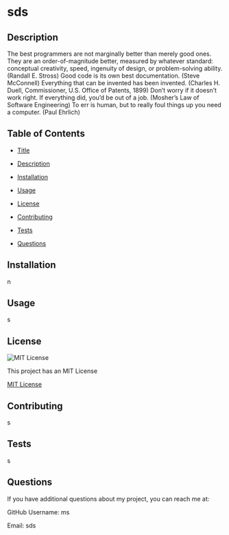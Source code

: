 
# sds

## Description
The best programmers are not marginally better than merely good ones. They are an order-of-magnitude better, measured by whatever standard: conceptual creativity, speed, ingenuity of design, or problem-solving ability. (Randall E. Stross) Good code is its own best documentation. (Steve McConnell) Everything that can be invented has been invented. (Charles H. Duell, Commissioner, U.S. Office of Patents, 1899) Don’t worry if it doesn’t work right. If everything did, you’d be out of a job. (Mosher’s Law of Software Engineering) To err is human, but to really foul things up you need a computer. (Paul Ehrlich)

## Table of Contents
* [Title](#title)

* [Description](#description)

* [Installation](#installation)

* [Usage](#usage)

* [License](#license)

* [Contributing](#contributing)

* [Tests](#tests)

* [Questions](#questions)


## Installation
n

## Usage
s

## License
![MIT License](https://img.shields.io/badge/license-MIT-blue)

This project has an MIT License

[MIT License](https://choosealicense.com/licenses/mit/)

## Contributing
s

## Tests
s

## Questions
If you have additional questions about my project, you can reach me at:

GitHub Username: ms

Email: sds
  